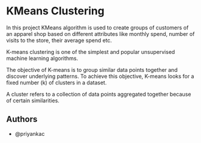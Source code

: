 
# KMeans Clustering 
In this project KMeans algorithm is used to create groups of customers of an apparel shop based on different attributes like monthly spend, number of visits to the store, their average spend etc.

K-means clustering is one of the simplest and popular unsupervised machine learning algorithms.

The objective of K-means is to group similar data points together and discover underlying patterns. To achieve this objective, K-means looks for a fixed number (k) of clusters in a dataset.

A cluster refers to a collection of data points aggregated together because of certain similarities.


## Authors

- @priyankac

